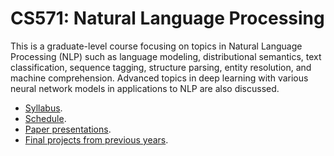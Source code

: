 CS571: Natural Language Processing
=====

This is a graduate-level course focusing on topics in Natural Language Processing (NLP) such as language modeling, distributional semantics, text classification, sequence tagging, structure parsing, entity resolution, and machine comprehension. Advanced topics in deep learning with various neural network models in applications to NLP are also discussed.

* [Syllabus](course/syllabus.md).
* [Schedule](course/schedule.md).
* [Paper presentations](assignments/presentations.md).
* [Final projects from previous years](course/final-projects.md).